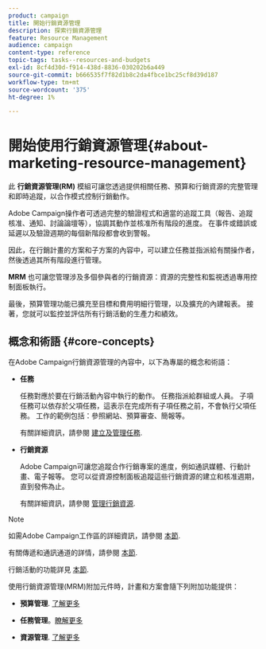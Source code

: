 ```yaml
---
product: campaign
title: 開始行銷資源管理
description: 探索行銷資源管理
feature: Resource Management
audience: campaign
content-type: reference
topic-tags: tasks--resources-and-budgets
exl-id: 8cf4d30d-f914-438d-8836-030202b6a449
source-git-commit: b666535f7f82d1b8c2da4fbce1bc25cf8d39d187
workflow-type: tm+mt
source-wordcount: '375'
ht-degree: 1%

---
```


# 開始使用行銷資源管理{#about-marketing-resource-management}



此 **行銷資源管理(RM)** 模組可讓您透過提供相關任務、預算和行銷資源的完整管理和即時追蹤，以合作模式控制行銷動作。

Adobe Campaign操作者可透過完整的驗證程式和適當的追蹤工具（報告、追蹤核准、通知、討論論壇等），協調其動作並核准所有階段的進度。 在事件或錯誤或延遲以及驗證週期的每個新階段都會收到警報。

因此，在行銷計畫的方案和子方案的內容中，可以建立任務並指派給有關操作者，然後透過其所有階段進行管理。

**MRM** 也可讓您管理涉及多個參與者的行銷資源：資源的完整性和監視透過專用控制面板執行。

最後，預算管理功能已擴充至目標和費用明細行管理，以及擴充的內建報表。 接著，您就可以監控並評估所有行銷活動的生產力和績效。

## 概念和術語 {#core-concepts}

在Adobe Campaign行銷資源管理的內容中，以下為專屬的概念和術語：

* **任務**

  任務對應於要在行銷活動內容中執行的動作。 任務指派給群組或人員。 子項任務可以依存於父項任務，這表示在完成所有子項任務之前，不會執行父項任務。 工作的範例包括：參照網站、預算審查、簡報等。

  有關詳細資訊，請參閱 [建立及管理任務](../../mrm/using/creating-and-managing-tasks.md).

* **行銷資源**

  Adobe Campaign可讓您追蹤合作行銷專案的進度，例如通訊媒體、行動計畫、電子報等。 您可以從資源控制面板追蹤這些行銷資源的建立和核准週期，直到發佈為止。

  有關詳細資訊，請參閱 [管理行銷資源](../../mrm/using/managing-marketing-resources.md).

>[!NOTE]
>
>如需Adobe Campaign工作區的詳細資訊，請參閱 [本節](../../platform/using/adobe-campaign-workspace.md).
>  
>有關傳遞和通訊通道的詳情，請參閱 [本節](../../delivery/using/steps-about-delivery-creation-steps.md).
>
>行銷活動的功能詳見 [本節](../../campaign/using/accessing-marketing-campaigns.md).

使用行銷資源管理(MRM)附加元件時，計畫和方案會隨下列附加功能提供：

* **預算管理**. [了解更多](../../mrm/using/controlling-costs.md)

* **任務管理**。[瞭解更多](../../mrm/using/creating-and-managing-tasks.md)

* **資源管理**. [了解更多](../../mrm/using/managing-marketing-resources.md)
